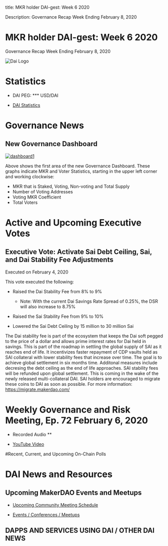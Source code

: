 title: MKR holder DAI-gest: Week 6 2020

Description:  Governance Recap Week Ending February 8, 2020

# MKR holder DAI-gest: Week 6 2020
Governance Recap Week Ending February 8, 2020

![Dai Logo](https://cdn-images-1.medium.com/max/800/1*6OgIwfhyTKd_MRRvQ1E0Vw.png)

# Statistics

* DAI PEG: *** USD/DAI 

* [DAI Statistics](https://daistats.com)

# Governance News

## New Governance Dashboard

<a href="https://ibb.co/S0QS6vX"><img src="https://i.ibb.co/S0QS6vX/dashboard1.png" alt="dashboard1" border="0"></a>

Above shows the first area of the new Governance Dashboard.  These graphs indicate MKR and Voter Statistics, starting in the upper left corner and working clockwise: 

* MKR that is Staked, Voting, Non-voting and Total Supply
* Number of Voting Addresses
* Voting MKR Coefficient
* Total Voters

# Active and Upcoming Executive Votes

## Executive Vote: Activate Sai Debt Ceiling, Sai, and Dai Stability Fee Adjustments
Executed on February 4, 2020

This vote executed the following:

* Raised the Dai Stability Fee from 8% to 9%

     * Note: With the current Dai Savings Rate Spread of 0.25%, the DSR will also increase to 8.75%

* Raised the Sai Stability Fee from 9% to 10%

* Lowered the Sai Debt Ceiling by 15 million to 30 million Sai

The Dai stability fee is part of the ecosystem that keeps the Dai soft pegged to the price of a dollar and allows prime interest rates for Dai held in savings.
This is part of the roadmap in settling the global supply of SAI as it reaches end of life. It incentivizes faster repayment of CDP vaults held as SAI collateral
with lower stability fees that increase over time. The goal is to achieve global settlement in six months time. Additonal measures include decresing the debt ceiling
as the end of life approaches. SAI stability fees will be refunded upon global settlement. This is coming in the wake of the newly released multi-collateral DAI. SAI holders are encouraged to migrate these coins to DAI as soon as possible. For more information: https://migrate.makerdao.com/


# Weekly Governance and Risk Meeting, Ep. 72 February 6, 2020

* Recorded Audio **

* [YouTube Video](https://youtu.be/nzMwDpIWTCU)


#Recent, Current, and Upcoming On-Chain Polls

# DAI News and Resources


## Upcoming MakerDAO Events and Meetups

* [Upcoming Community Meeting Schedule](https://medium.com/r/?url=https%3A%2F%2Fcalendar.google.com%2Fcalendar%2Fembed%3Fsrc%3Dmakerdao.com_3efhm2ghipksegl009ktniomdk%2540group.calendar.google.com%26ctz%3DAmerica%252FLos_Angeles)

* [Events / Conferences / Meetups](https://makerdao.com/en/events)

## **DAPPS AND SERVICES USING DAI / OTHER DAI NEWS**
